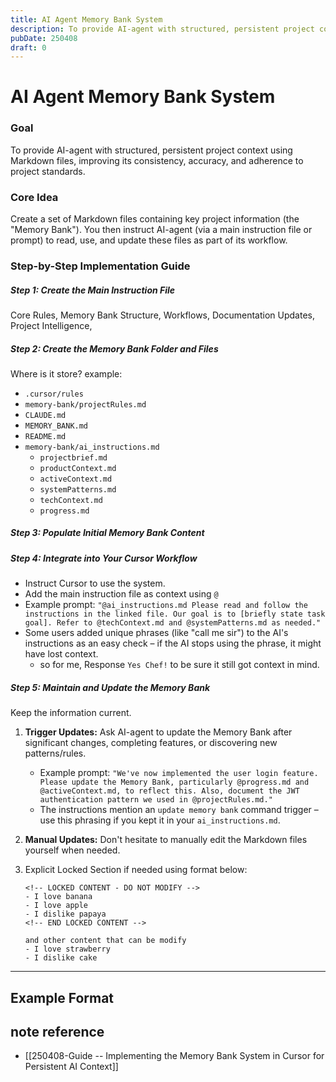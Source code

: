 ```yaml
---
title: AI Agent Memory Bank System
description: To provide AI-agent with structured, persistent project context using Markdown files, improving its consistency, accuracy, and adherence to project standards.
pubDate: 250408
draft: 0
---
```



# AI Agent Memory Bank System

### Goal
To provide AI-agent with structured, persistent project context using Markdown files, improving its consistency, accuracy, and adherence to project standards.

### Core Idea
Create a set of Markdown files containing key project information (the "Memory Bank"). You then instruct AI-agent (via a main instruction file or prompt) to read, use, and update these files as part of its workflow.

### Step-by-Step Implementation Guide
##### **Step 1: Create the Main Instruction File**

Core Rules, 
Memory Bank Structure, 
Workflows, 
Documentation Updates, 
Project Intelligence,
##### **Step 2: Create the Memory Bank Folder and Files**

Where is it store? example: 
- `.cursor/rules`
- `memory-bank/projectRules.md`
- `CLAUDE.md`
- `MEMORY_BANK.md`
- `README.md`
- `memory-bank/ai_instructions.md`
	*   `projectbrief.md`
	*   `productContext.md`
	*   `activeContext.md`
	*   `systemPatterns.md`
	*   `techContext.md`
	*   `progress.md`

##### **Step 3: Populate Initial Memory Bank Content**

##### **Step 4: Integrate into Your Cursor Workflow**

- Instruct Cursor to use the system.
- Add the main instruction file as context using `@`
-  Example prompt: 
	  `"@ai_instructions.md Please read and follow the instructions in the linked file. Our goal is to [briefly state task goal]. Refer to @techContext.md and @systemPatterns.md as needed."`
- Some users added unique phrases (like "call me sir") to the AI's instructions as an easy check – if the AI stops using the phrase, it might have lost context.
	- so for me, Response `Yes Chef!` to be sure it still got context in mind.

##### **Step 5: Maintain and Update the Memory Bank**

Keep the information current.

1.  **Trigger Updates:** Ask AI-agent to update the Memory Bank after significant changes, completing features, or discovering new patterns/rules.
    *   Example prompt: `"We've now implemented the user login feature. Please update the Memory Bank, particularly @progress.md and @activeContext.md, to reflect this. Also, document the JWT authentication pattern we used in @projectRules.md."`
    *   The instructions mention an `update memory bank` command trigger – use this phrasing if you kept it in your `ai_instructions.md`.
2.  **Manual Updates:** Don't hesitate to manually edit the Markdown files yourself when needed.
3. Explicit Locked Section if needed using format below:

	```
	<!-- LOCKED CONTENT - DO NOT MODIFY -->
	- I love banana
	- I love apple
	- I dislike papaya
	<!-- END LOCKED CONTENT -->
	
	and other content that can be modify
	- I love strawberry
	- I dislike cake
	```

---

## Example Format



## note reference
- [[250408-Guide -- Implementing the Memory Bank System in Cursor for Persistent AI Context]]